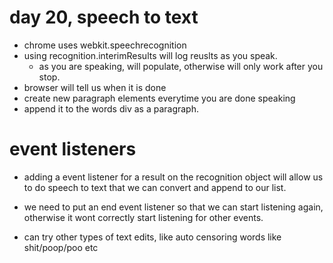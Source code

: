 # day 20, speech to text
- chrome uses webkit.speechrecognition
- using recognition.interimResults will log reuslts as you speak.
  - as you are speaking, will populate, otherwise will only work after you stop.
- browser will tell us when it is done
- create new paragraph elements everytime you are done speaking
- append it to the words div as a paragraph.

# event listeners
- adding a event listener for a result on the recognition object will allow us to do speech to text that we can convert and append to our list.
- we need to put an end event listener so that we can start listening again, otherwise it wont correctly start listening for other events. 

- can try other types of text edits, like auto censoring words like shit/poop/poo etc